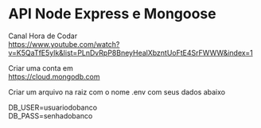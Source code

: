 # API Node Express e Mongoose

Canal Hora de Codar <br>
https://www.youtube.com/watch?v=K5QaTfE5ylk&list=PLnDvRpP8BneyHealXbzntUoFtE4SrFWWW&index=1

Criar uma conta em <br>
https://cloud.mongodb.com

Criar um arquivo na raiz com o nome .env com seus dados abaixo

DB_USER=usuariodobanco<br>
DB_PASS=senhadobanco
